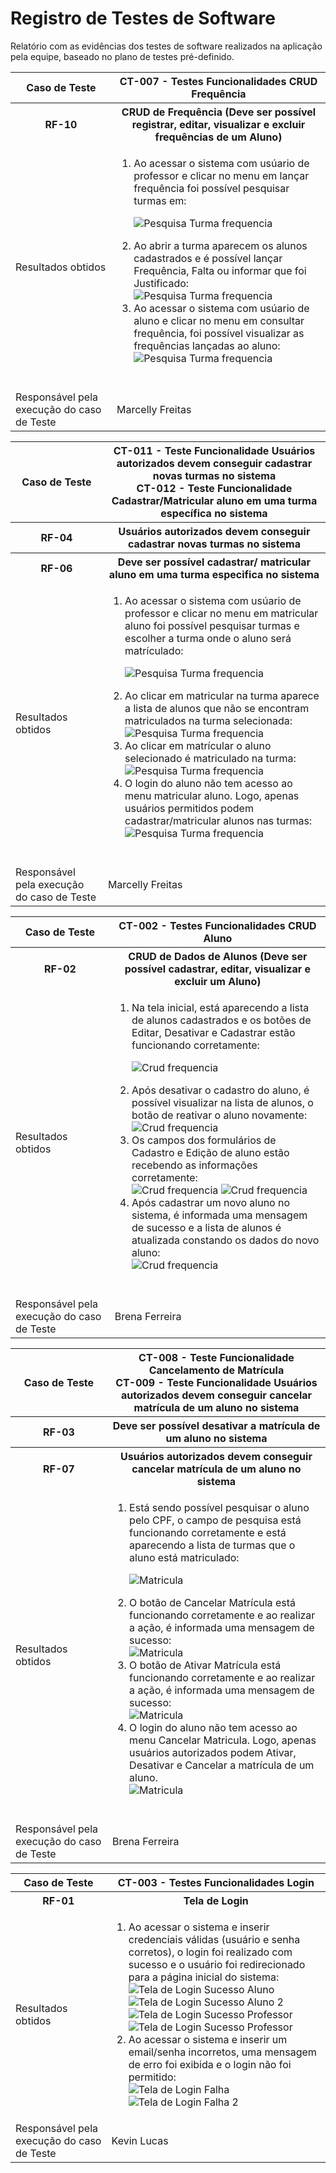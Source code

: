 # Registro de Testes de Software

Relatório com as evidências dos testes de software realizados na aplicação pela equipe, baseado no plano de testes pré-definido.

<!-- Os resultados dos testes funcionais realizados na aplicação são descritos a seguir. [Utilize a estrutura abaixo para cada caso de teste executado]

|Caso de Teste    | CT-X - Título Caso de Teste |
|:---|:---|
| Resultados obtidos | Descrever resultados do teste  |
| Responsável pela execução do caso de Teste | Nome do integrante da equipe |

[Inserir aqui as evidências de teste que podem ser apresentadas por print de telas ou por .gif de execução de teste] -->


<table>
    <thead> 
        <tr>
            <th>Caso de Teste</th>
            <th>CT-007 - Testes Funcionalidades CRUD Frequência</th>
        </tr>
    </thead>
    <tbody>
        <tr>
            <th>RF-10</th>
            <th>CRUD de Frequência (Deve ser possível registrar, editar, visualizar e excluir frequências de um Aluno)</th>
        </tr>
        <tr>
            <td>Resultados obtidos</td>
            <td> 
                <ol>
                    <li>Ao acessar o sistema com usúario de professor e clicar no menu em lançar frequência foi possível pesquisar turmas em:</li>

![Pesquisa Turma frequencia](/documentos/img/telas/teste_tela_pesquisar_turmas_lancar_frequencia.png)
                    <li>Ao abrir a turma aparecem os alunos cadastrados e é possível lançar Frequência, Falta ou informar que foi Justificado:</li>
![Pesquisa Turma frequencia](/documentos/img/telas/teste_tela_lancar_frequencia.png)
                    <li>Ao acessar o sistema com usúario de aluno e clicar no menu em consultar frequência, foi possível visualizar as frequências lançadas ao aluno:</li>
![Pesquisa Turma frequencia](/documentos/img/telas/teste_tela_consultar_frequencia_p.png)
                </ol>  
            </td>
        </tr>
        <tr>
            <td>Responsável pela execução do caso de Teste</td>
            <td>Marcelly Freitas</td>
        </tr>
    </tbody>
</table>


<table>
    <thead> 
        <tr>
            <th>Caso de Teste</th>
            <th>
                <div>CT-011 - Teste Funcionalidade Usuários autorizados devem conseguir cadastrar novas turmas no sistema</div>
                <div>CT-012 - Teste Funcionalidade Cadastrar/Matricular aluno em uma turma específica no sistema</div>
            </th>
        </tr>
    </thead>
    <tbody>
        <tr>
            <th>RF-04</th>
            <th>Usuários autorizados devem conseguir cadastrar novas turmas no sistema</th>
        </tr>
        <tr>
            <th>RF-06</th>
            <th>Deve ser possível cadastrar/ matricular aluno em uma turma especifica no sistema</th>
        </tr>
        <tr>
            <td>Resultados obtidos</td>
            <td> 
                <ol>
                    <li>
                        Ao acessar o sistema com usúario de professor e clicar no menu em matricular aluno foi possível pesquisar turmas e escolher a turma onde o aluno será matrículado:
                    </li>

![Pesquisa Turma frequencia](/documentos/img/telas/teste_tela_matricular_aluno_turma.png)
                    <li>Ao clicar em matricular na turma aparece a lista de alunos que não se encontram matriculados na turma selecionada:</li>
![Pesquisa Turma frequencia](/documentos/img/telas/teste_tela_lista_aluno_nao_matriculados_turma.png)
                    <li>Ao clicar em matrícular o aluno selecionado é matriculado na turma:</li>
![Pesquisa Turma frequencia](/documentos/img/telas/teste_tela_mensagem_aluno_matriculado.png)
                    <li>O login do aluno não tem acesso ao menu matricular aluno. Logo, apenas usuários permitidos podem cadastrar/matricular alunos nas turmas:</li>
![Pesquisa Turma frequencia](/documentos/img/telas/teste_login_aluno_nao_tem_permissao_matricular-aluno.png)
                </ol>  
            </td>
        </tr>
        <tr>
            <td>Responsável pela execução do caso de Teste</td>
            <td>Marcelly Freitas</td>
        </tr>
    </tbody>
</table>

<table>
    <thead> 
        <tr>
            <th>Caso de Teste</th>
            <th>
                <div>CT-002 - Testes Funcionalidades CRUD Aluno</div>
            </th>
        </tr>
    </thead>
    <tbody>
        <tr>
            <th>RF-02</th>
            <th>CRUD de Dados de Alunos (Deve ser possível cadastrar, editar, visualizar e excluir um Aluno)</th>
        </tr>
        <tr>
            <td>Resultados obtidos</td>
            <td> 
                <ol>
                    <li>
                        Na tela inicial, está aparecendo a lista de alunos cadastrados e os botões de Editar, Desativar e Cadastrar estão funcionando corretamente:
                    </li>

![Crud frequencia](/documentos/img/telasBrena/telaAlunos.png)
                    <li>Após desativar o cadastro do aluno, é possível visualizar na lista de alunos, o botão de reativar o aluno novamente:</li>
![Crud frequencia](/documentos/img/telasBrena/desativarAluno.png)
                    <li>Os campos dos formulários de Cadastro e Edição de aluno estão recebendo as informações corretamente:</li>
![Crud frequencia](/documentos/img/telasBrena/cadastrarAluno.png)
![Crud frequencia](/documentos/img/telasBrena/editarAluno.png)
                    <li>Após cadastrar um novo aluno no sistema, é informada uma mensagem de sucesso e a lista de alunos é atualizada constando os dados do novo aluno:</li>
![Crud frequencia](/documentos/img/telasBrena/alunoCadastrado.png)
                </ol>  
            </td>
        </tr>
        <tr>
            <td>Responsável pela execução do caso de Teste</td>
            <td>Brena Ferreira</td>
        </tr>
    </tbody>
</table>


<table>
    <thead> 
        <tr>
            <th>Caso de Teste</th>
            <th>
                <div>CT-008 - Teste Funcionalidade Cancelamento de Matrícula</div>
                <div>CT-009 - Teste Funcionalidade Usuários autorizados devem conseguir cancelar matrícula de um aluno no sistema</div>
            </th>
        </tr>
    </thead>
    <tbody>
        <tr>
            <th>RF-03</th>
            <th>Deve ser possível desativar a matrícula de um aluno no sistema</th>
        </tr>
          <tr>
            <th>RF-07</th>
            <th>Usuários autorizados devem conseguir cancelar matrícula de um aluno no sistema</th>
        </tr>
        <tr>
            <td>Resultados obtidos</td>
            <td> 
                <ol>
                    <li>
                        Está sendo possível pesquisar o aluno pelo CPF, o campo de pesquisa está funcionando corretamente e está aparecendo a lista de turmas que o aluno está matriculado:
                    </li>

![Matricula](/documentos/img/telasBrena/cancelarMatricula.png)
                    <li>O botão de Cancelar Matrícula está funcionando corretamente e ao realizar a ação, é informada uma mensagem de sucesso:</li>
![Matricula](/documentos/img/telasBrena/botaoDesativarMatricula.png)
                    <li>O botão de Ativar Matrícula está funcionando corretamente e ao realizar a ação, é informada uma mensagem de sucesso:</li>
![Matricula](/documentos/img/telasBrena/botaoAtivarMatricula.png)
                    <li>O login do aluno não tem acesso ao menu Cancelar Matricula. Logo, apenas usuários autorizados podem Ativar, Desativar e Cancelar a matrícula de um aluno.</li>
![Matricula](/documentos/img/telasBrena/loginAluno.png)
                </ol>  
            </td>
        </tr>
        <tr>
            <td>Responsável pela execução do caso de Teste</td>
            <td>Brena Ferreira</td>
        </tr>
    </tbody>
</table>

<table>
    <thead> 
        <tr>
            <th>Caso de Teste</th>
            <th>CT-003 - Testes Funcionalidades Login</th>
        </tr>
    </thead>
    <tbody>
        <tr>
            <th>RF-01</th>
            <th>Tela de Login</th>
        </tr>
        <tr>
            <td>Resultados obtidos</td>
            <td> 
                <ol>
                    <li>Ao acessar o sistema e inserir credenciais válidas (usuário e senha corretos), o login foi realizado com sucesso e o usuário foi redirecionado para a página inicial do sistema:
                        <br>
                        <img src="/documentos/img/telas/teste_tela_login_sucesso_aluno1.PNG" alt="Tela de Login Sucesso Aluno">
                        <br>
                        <img src="/documentos/img/telas/teste_tela_login_sucesso_aluno2.PNG" alt="Tela de Login Sucesso Aluno 2">
                        <br>
                        <img src="/documentos/img/telas/teste_tela_login_sucesso_professor1.png" alt="Tela de Login Sucesso Professor">
                        <br>
                        <img src="/documentos/img/telas/teste_tela_login_sucesso_professor2.png" alt="Tela de Login Sucesso Professor">
                    </li>
                                       <li>Ao acessar o sistema e inserir um email/senha incorretos, uma mensagem de erro foi exibida e o login não foi permitido:
                        <br>
                        <img src="/documentos/img/telas/teste_tela_login_falha1.png" alt="Tela de Login Falha">
                        <br>
                        <img src="/documentos/img/telas\teste_tela_login_falha2.PNG" alt="Tela de Login Falha 2">
                    </li>
                </ol>  
            </td>
        </tr>
        <tr>
            <td>Responsável pela execução do caso de Teste</td>
            <td>Kevin Lucas</td>
        </tr>
    </tbody>
</table>





